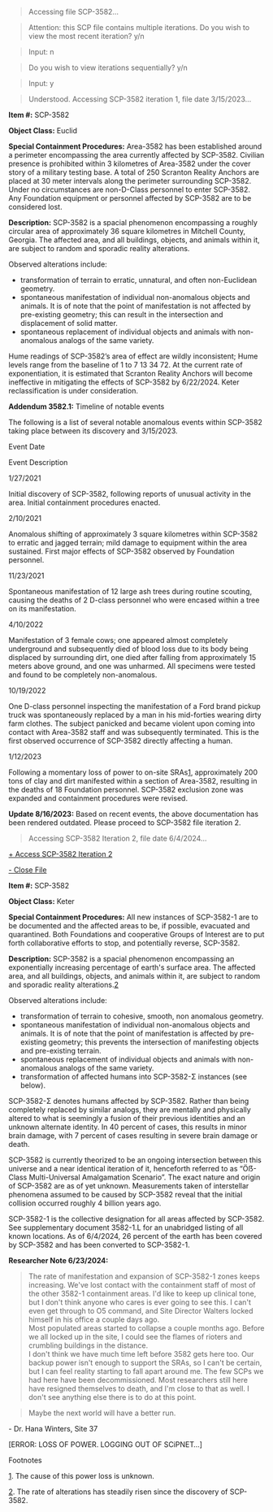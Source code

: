 > Accessing file SCP-3582…

> Attention: this SCP file contains multiple iterations. Do you wish to view the most recent iteration? y/n

> Input: n

> Do you wish to view iterations sequentially? y/n

> Input: y

> Understood. Accessing SCP-3582 iteration 1, file date 3/15/2023…

**Item #:** SCP-3582

**Object Class:** Euclid

**Special Containment Procedures:** Area-3582 has been established around a perimeter encompassing the area currently affected by SCP-3582. Civilian presence is prohibited within 3 kilometres of Area-3582 under the cover story of a military testing base. A total of 250 Scranton Reality Anchors are placed at 30 meter intervals along the perimeter surrounding SCP-3582. Under no circumstances are non-D-Class personnel to enter SCP-3582. Any Foundation equipment or personnel affected by SCP-3582 are to be considered lost.

**Description:** SCP-3582 is a spacial phenomenon encompassing a roughly circular area of approximately 36 square kilometres in Mitchell County, Georgia. The affected area, and all buildings, objects, and animals within it, are subject to random and sporadic reality alterations.

Observed alterations include:

*   transformation of terrain to erratic, unnatural, and often non-Euclidean geometry.
*   spontaneous manifestation of individual non-anomalous objects and animals. It is of note that the point of manifestation is not affected by pre-existing geometry; this can result in the intersection and displacement of solid matter.
*   spontaneous replacement of individual objects and animals with non-anomalous analogs of the same variety.

Hume readings of SCP-3582’s area of effect are wildly inconsistent; Hume levels range from the baseline of 1 to 7 13 34 72. At the current rate of exponentiation, it is estimated that Scranton Reality Anchors will become ineffective in mitigating the effects of SCP-3582 by 6/22/2024. Keter reclassification is under consideration.

**Addendum 3582.1:** Timeline of notable events

The following is a list of several notable anomalous events within SCP-3582 taking place between its discovery and 3/15/2023.

Event Date

Event Description

1/27/2021

Initial discovery of SCP-3582, following reports of unusual activity in the area. Initial containment procedures enacted.

2/10/2021

Anomalous shifting of approximately 3 square kilometres within SCP-3582 to erratic and jagged terrain; mild damage to equipment within the area sustained. First major effects of SCP-3582 observed by Foundation personnel.

11/23/2021

Spontaneous manifestation of 12 large ash trees during routine scouting, causing the deaths of 2 D-class personnel who were encased within a tree on its manifestation.

4/10/2022

Manifestation of 3 female cows; one appeared almost completely underground and subsequently died of blood loss due to its body being displaced by surrounding dirt, one died after falling from approximately 15 meters above ground, and one was unharmed. All specimens were tested and found to be completely non-anomalous.

10/19/2022

One D-class personnel inspecting the manifestation of a Ford brand pickup truck was spontaneously replaced by a man in his mid-forties wearing dirty farm clothes. The subject panicked and became violent upon coming into contact with Area-3582 staff and was subsequently terminated. This is the first observed occurrence of SCP-3582 directly affecting a human.

1/12/2023

Following a momentary loss of power to on-site SRAs[1](javascript:;), approximately 200 tons of clay and dirt manifested within a section of Area-3582, resulting in the deaths of 18 Foundation personnel. SCP-3582 exclusion zone was expanded and containment procedures were revised.

**Update 8/16/2023:** Based on recent events, the above documentation has been rendered outdated. Please proceed to SCP-3582 file iteration 2.

> Accessing SCP-3582 Iteration 2, file date 6/4/2024…

[+ Access SCP-3582 Iteration 2](javascript:;)

[\- Close File](javascript:;)

**Item #:** SCP-3582

**Object Class:** Keter

**Special Containment Procedures:** All new instances of SCP-3582-1 are to be documented and the affected areas to be, if possible, evacuated and quarantined. Both Foundations and cooperative Groups of Interest are to put forth collaborative efforts to stop, and potentially reverse, SCP-3582.

**Description:** SCP-3582 is a spacial phenomenon encompassing an exponentially increasing percentage of earth's surface area. The affected area, and all buildings, objects, and animals within it, are subject to random and sporadic reality alterations.[2](javascript:;)

Observed alterations include:

*   transformation of terrain to cohesive, smooth, non anomalous geometry.
*   spontaneous manifestation of individual non-anomalous objects and animals. It is of note that the point of manifestation is affected by pre-existing geometry; this prevents the intersection of manifesting objects and pre-existing terrain.
*   spontaneous replacement of individual objects and animals with non-anomalous analogs of the same variety.
*   transformation of affected humans into SCP-3582-Σ instances (see below).

SCP-3582-Σ denotes humans affected by SCP-3582. Rather than being completely replaced by similar analogs, they are mentally and physically altered to what is seemingly a fusion of their previous identities and an unknown alternate identity. In 40 percent of cases, this results in minor brain damage, with 7 percent of cases resulting in severe brain damage or death.

SCP-3582 is currently theorized to be an ongoing intersection between this universe and a near identical iteration of it, henceforth referred to as “Öẞ-Class Multi-Universal Amalgamation Scenario”. The exact nature and origin of SCP-3582 are as of yet unknown. Measurements taken of interstellar phenomena assumed to be caused by SCP-3582 reveal that the initial collision occurred roughly 4 billion years ago.

SCP-3582-1 is the collective designation for all areas affected by SCP-3582. See supplementary document 3582-1.L for an unabridged listing of all known locations. As of 6/4/2024, 26 percent of the earth has been covered by SCP-3582 and has been converted to SCP-3582-1.

**Researcher Note 6/23/2024:**

> The rate of manifestation and expansion of SCP-3582-1 zones keeps increasing. We've lost contact with the containment staff of most of the other 3582-1 containment areas. I'd like to keep up clinical tone, but I don't think anyone who cares is ever going to see this. I can't even get through to O5 command, and Site Director Walters locked himself in his office a couple days ago.  
> Most populated areas started to collapse a couple months ago. Before we all locked up in the site, I could see the flames of rioters and crumbling buildings in the distance.  
> I don't think we have much time left before 3582 gets here too. Our backup power isn't enough to support the SRAs, so I can't be certain, but I can feel reality starting to fall apart around me. The few SCPs we had here have been decommissioned. Most researchers still here have resigned themselves to death, and I'm close to that as well. I don't see anything else there is to do at this point.

> Maybe the next world will have a better run.

\- Dr. Hana Winters, Site 37

  
  
  
  
  
  
  
  
  
  
  
  
  
  
  
  
  
  
  
  
  
  
  
  
  
  
  
  
  
  
  
  
  
  
  
  
  
  
  
  
  
  
  
  
  
  
  
  
  
  
  
  
  
  
  
  
  
  
  
  
  
  
  
  
  
  
  
  
  
  
  
  
  
  
  
  
  
  
  
  
  
  
  
  
  
  
  
  
  
  
  
  
  
  
  
  
  
  
  
  
  
  
  
  
  
  
  

\[ERROR: LOSS OF POWER. LOGGING OUT OF SCiPNET…\]

Footnotes

[1](javascript:;). The cause of this power loss is unknown.

[2](javascript:;). The rate of alterations has steadily risen since the discovery of SCP-3582.